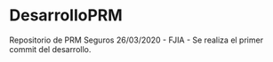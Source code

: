 # DesarrolloPRM
Repositorio de PRM Seguros
26/03/2020 - FJIA - Se realiza el primer commit del desarrollo.
